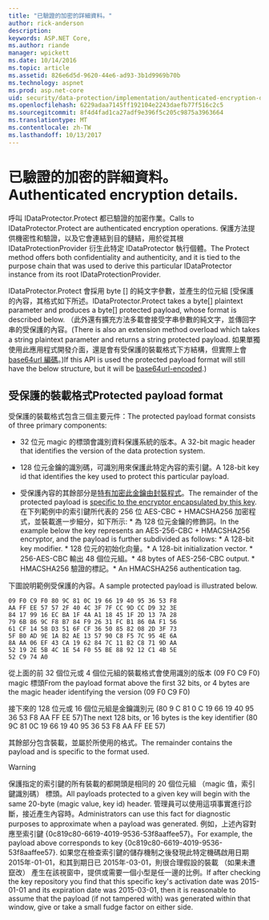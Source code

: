 ```yaml
---
title: "已驗證的加密的詳細資料。"
author: rick-anderson
description: 
keywords: ASP.NET Core,
ms.author: riande
manager: wpickett
ms.date: 10/14/2016
ms.topic: article
ms.assetid: 826e6d5d-9620-44e6-ad93-3b1d9969b70b
ms.technology: aspnet
ms.prod: asp.net-core
uid: security/data-protection/implementation/authenticated-encryption-details
ms.openlocfilehash: 6229adaa7145ff192104e2243daefb77f516c2c5
ms.sourcegitcommit: 8f4d4fad1ca27adf9e396f5c205c9875a3963664
ms.translationtype: MT
ms.contentlocale: zh-TW
ms.lasthandoff: 10/13/2017
---
```

# <a name="authenticated-encryption-details"></a><span data-ttu-id="9cab6-103">已驗證的加密的詳細資料。</span><span class="sxs-lookup"><span data-stu-id="9cab6-103">Authenticated encryption details.</span></span>

<a name="data-protection-implementation-authenticated-encryption-details"></a>

<span data-ttu-id="9cab6-104">呼叫 IDataProtector.Protect 都已驗證的加密作業。</span><span class="sxs-lookup"><span data-stu-id="9cab6-104">Calls to IDataProtector.Protect are authenticated encryption operations.</span></span> <span data-ttu-id="9cab6-105">保護方法提供機密性和驗證，以及它會連結到目的鏈結，用於從其根 IDataProtectionProvider 衍生此特定 IDataProtector 執行個體。</span><span class="sxs-lookup"><span data-stu-id="9cab6-105">The Protect method offers both confidentiality and authenticity, and it is tied to the purpose chain that was used to derive this particular IDataProtector instance from its root IDataProtectionProvider.</span></span>

<span data-ttu-id="9cab6-106">IDataProtector.Protect 會採用 byte [] 的純文字參數，並產生的位元組 [受保護的內容，其格式如下所述。</span><span class="sxs-lookup"><span data-stu-id="9cab6-106">IDataProtector.Protect takes a byte[] plaintext parameter and produces a byte[] protected payload, whose format is described below.</span></span> <span data-ttu-id="9cab6-107">（此外還有擴充方法多載會接受字串參數的純文字，並傳回字串的受保護的內容。</span><span class="sxs-lookup"><span data-stu-id="9cab6-107">(There is also an extension method overload which takes a string plaintext parameter and returns a string protected payload.</span></span> <span data-ttu-id="9cab6-108">如果單獨使用此應用程式開發介面，還是會有受保護的裝載格式下方結構，但實際上會[base64url 編碼](https://tools.ietf.org/html/rfc4648#section-5)。)</span><span class="sxs-lookup"><span data-stu-id="9cab6-108">If this API is used the protected payload format will still have the below structure, but it will be [base64url-encoded](https://tools.ietf.org/html/rfc4648#section-5).)</span></span>

## <a name="protected-payload-format"></a><span data-ttu-id="9cab6-109">受保護的裝載格式</span><span class="sxs-lookup"><span data-stu-id="9cab6-109">Protected payload format</span></span>

<span data-ttu-id="9cab6-110">受保護的裝載格式包含三個主要元件：</span><span class="sxs-lookup"><span data-stu-id="9cab6-110">The protected payload format consists of three primary components:</span></span>

* <span data-ttu-id="9cab6-111">32 位元 magic 的標頭會識別資料保護系統的版本。</span><span class="sxs-lookup"><span data-stu-id="9cab6-111">A 32-bit magic header that identifies the version of the data protection system.</span></span>

* <span data-ttu-id="9cab6-112">128 位元金鑰的識別碼，可識別用來保護此特定內容的索引鍵。</span><span class="sxs-lookup"><span data-stu-id="9cab6-112">A 128-bit key id that identifies the key used to protect this particular payload.</span></span>

* <span data-ttu-id="9cab6-113">受保護內容的其餘部分是[特有加密此金鑰由封裝程式](subkeyderivation.md#data-protection-implementation-subkey-derivation)。</span><span class="sxs-lookup"><span data-stu-id="9cab6-113">The remainder of the protected payload is [specific to the encryptor encapsulated by this key](subkeyderivation.md#data-protection-implementation-subkey-derivation).</span></span> <span data-ttu-id="9cab6-114">在下列範例中的索引鍵所代表的 256 位 AES-CBC + HMACSHA256 加密程式，並裝載進一步細分，如下所示: * 為 128 位元金鑰的修飾詞。</span><span class="sxs-lookup"><span data-stu-id="9cab6-114">In the example below the key represents an AES-256-CBC + HMACSHA256 encryptor, and the payload is further subdivided as follows: * A 128-bit key modifier.</span></span> <span data-ttu-id="9cab6-115">* 128 位元的初始化向量。</span><span class="sxs-lookup"><span data-stu-id="9cab6-115">* A 128-bit initialization vector.</span></span> <span data-ttu-id="9cab6-116">* 256-AES-CBC 輸出 48 個位元組。</span><span class="sxs-lookup"><span data-stu-id="9cab6-116">* 48 bytes of AES-256-CBC output.</span></span> <span data-ttu-id="9cab6-117">* HMACSHA256 驗證的標記。</span><span class="sxs-lookup"><span data-stu-id="9cab6-117">* An HMACSHA256 authentication tag.</span></span>

<span data-ttu-id="9cab6-118">下圖說明範例受保護的內容。</span><span class="sxs-lookup"><span data-stu-id="9cab6-118">A sample protected payload is illustrated below.</span></span>

```
09 F0 C9 F0 80 9C 81 0C 19 66 19 40 95 36 53 F8
AA FF EE 57 57 2F 40 4C 3F 7F CC 9D CC D9 32 3E
84 17 99 16 EC BA 1F 4A A1 18 45 1F 2D 13 7A 28
79 6B 86 9C F8 B7 84 F9 26 31 FC B1 86 0A F1 56
61 CF 14 58 D3 51 6F CF 36 50 85 82 08 2D 3F 73
5F B0 AD 9E 1A B2 AE 13 57 90 C8 F5 7C 95 4E 6A
8A AA 06 EF 43 CA 19 62 84 7C 11 B2 C8 71 9D AA
52 19 2E 5B 4C 1E 54 F0 55 BE 88 92 12 C1 4B 5E
52 C9 74 A0
```

<span data-ttu-id="9cab6-119">從上面的前 32 個位元或 4 個位元組的裝載格式會使用識別的版本 (09 F0 C9 F0) magic 標頭</span><span class="sxs-lookup"><span data-stu-id="9cab6-119">From the payload format above the first 32 bits, or 4 bytes are the magic header identifying the version (09 F0 C9 F0)</span></span>

<span data-ttu-id="9cab6-120">接下來的 128 位元或 16 個位元組是金鑰識別元 (80 9 C 81 0 C 19 66 19 40 95 36 53 F8 AA FF EE 57)</span><span class="sxs-lookup"><span data-stu-id="9cab6-120">The next 128 bits, or 16 bytes is the key identifier (80 9C 81 0C 19 66 19 40 95 36 53 F8 AA FF EE 57)</span></span>

<span data-ttu-id="9cab6-121">其餘部分包含裝載，並屬於所使用的格式。</span><span class="sxs-lookup"><span data-stu-id="9cab6-121">The remainder contains the payload and is specific to the format used.</span></span>

>[!WARNING]
> <span data-ttu-id="9cab6-122">保護指定的索引鍵的所有裝載的都開頭是相同的 20 個位元組 （magic 值，索引鍵識別碼） 標頭。</span><span class="sxs-lookup"><span data-stu-id="9cab6-122">All payloads protected to a given key will begin with the same 20-byte (magic value, key id) header.</span></span> <span data-ttu-id="9cab6-123">管理員可以使用這項事實進行診斷，接近產生內容時。</span><span class="sxs-lookup"><span data-stu-id="9cab6-123">Administrators can use this fact for diagnostic purposes to approximate when a payload was generated.</span></span> <span data-ttu-id="9cab6-124">例如，上述內容對應至索引鍵 {0c819c80-6619-4019-9536-53f8aaffee57}。</span><span class="sxs-lookup"><span data-stu-id="9cab6-124">For example, the payload above corresponds to key {0c819c80-6619-4019-9536-53f8aaffee57}.</span></span> <span data-ttu-id="9cab6-125">如果您在檢查索引鍵的儲存機制之後發現此特定機碼啟用日期 2015年-01-01，和其到期日已 2015年-03-01，則很合理假設的裝載 （如果未遭竄改） 產生在該視窗中，提供或需要一個小型是任一邊的比例。</span><span class="sxs-lookup"><span data-stu-id="9cab6-125">If after checking the key repository you find that this specific key's activation date was 2015-01-01 and its expiration date was 2015-03-01, then it is reasonable to assume that the payload (if not tampered with) was generated within that window, give or take a small fudge factor on either side.</span></span>
